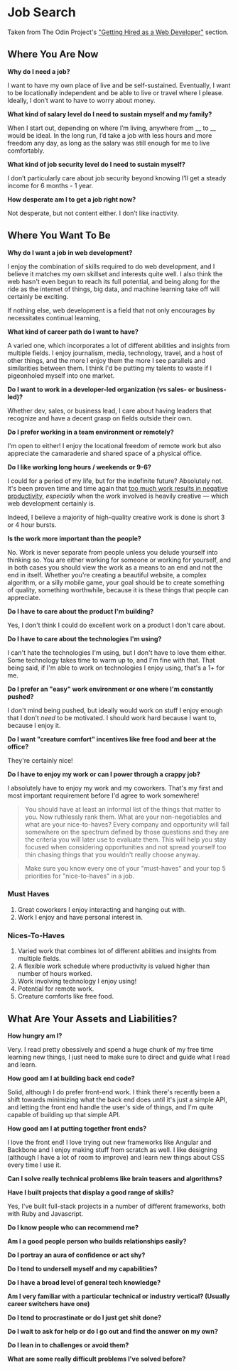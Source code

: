 # Job Search

Taken from The Odin Project's ["Getting Hired as a Web Developer"](http://www.theodinproject.com/getting-hired-as-a-web-developer) section.

## Where You Are Now

**Why do I need a job?**

I want to have my own place of live and be self-sustained. Eventually, I want to be locationally independent and be able to live or travel where I please. Ideally, I don’t want to have to worry about money.

**What kind of salary level do I need to sustain myself and my family?**

When I start out, depending on where I’m living, anywhere from __ to __ would be ideal. In the long run, I’d take a job with less hours and more freedom any day, as long as the salary was still enough for me to live comfortably.

**What kind of job security level do I need to sustain myself?**

I don’t particularly care about job security beyond knowing I’ll get a steady income for 6 months - 1 year.

**How desperate am I to get a job right now?**

Not desperate, but not content either. I don’t like inactivity.

## Where You Want To Be

**Why do I want a job in web development?**

I enjoy the combination of skills required to do web development, and I believe it matches my own skillset and interests quite well. I also think the web hasn't even begun to reach its full potential, and being along for the ride as the internet of things, big data, and machine learning take off will certainly be exciting.

If nothing else, web development is a field that not only encourages by necessitates continual learning, 

**What kind of career path do I want to have?**

A varied one, which incorporates a lot of different abilities and insights from multiple fields. I enjoy journalism, media, technology, travel, and a host of other things, and the more I enjoy them the more I see parallels and similarities between them. I think I'd be putting my talents to waste if I pigeonholed myself into one market.

**Do I want to work in a developer-led organization (vs sales- or business-led)?**

Whether dev, sales, or business lead, I care about having leaders that recognize and have a decent grasp on fields outside their own.

**Do I prefer working in a team environment or remotely?**

I'm open to either! I enjoy the locational freedom of remote work but also appreciate the camaraderie and shared space of a physical office.

**Do I like working long hours / weekends or 9-6?**

I could for a period of my life, but for the indefinite future? Absolutely not. It's been proven time and time again that [too much work results in negative productivity,](http://lengstorf.com/overtime-hurts-productivity/?utm_source=medium-com&utm_medium=negative-productivity&utm_campaign=overkill-cult) *especially* when the work involved is heavily creative — which web development certainly is.

Indeed, I believe a majority of high-quality creative work is done is short 3 or 4 hour bursts. 

**Is the work more important than the people?**

No. Work is never separate from people unless you delude yourself into thinking so. You are either working for someone or working for yourself, and in both cases you should view the work as a means to an end and not the end in itself. Whether you're creating a beautiful website, a complex algorithm, or a silly mobile game, your goal should be to create something of quality, something worthwhile, because it is these things that people can appreciate.

**Do I have to care about the product I'm building?**

Yes, I don't think I could do excellent work on a product I don't care about.

**Do I have to care about the technologies I'm using?**

I can't hate the technologies I'm using, but I don't have to love them either. Some technology takes time to warm up to, and I'm fine with that. That being said, if I'm able to work on technologies I enjoy using, that's a 1+ for me.

**Do I prefer an "easy" work environment or one where I'm constantly pushed?**

I don't mind being pushed, but ideally would work on stuff I enjoy enough that I don't *need* to be motivated. I should work hard because I want to, because I enjoy it.

**Do I want "creature comfort" incentives like free food and beer at the office?**

They're certainly nice!

**Do I have to enjoy my work or can I power through a crappy job?**

I absolutely have to enjoy my work and my coworkers. That's my first and most important requirement before I'd agree to work somewhere!

> You should have at least an informal list of the things that matter to you. Now ruthlessly rank them. What are your non-negotiables and what are your nice-to-haves? Every company and opportunity will fall somewhere on the spectrum defined by those questions and they are the criteria you will later use to evaluate them. This will help you stay focused when considering opportunities and not spread yourself too thin chasing things that you wouldn't really choose anyway.

> Make sure you know every one of your "must-haves" and your top 5 priorities for "nice-to-haves" in a job.

### Must Haves
1. Great coworkers I enjoy interacting and hanging out with.
2. Work I enjoy and have personal interest in.

### Nices-To-Haves
1. Varied work that combines lot of different abilities and insights from multiple fields.
2. A flexible work schedule where productivity is valued higher than number of hours worked.
3. Work involving technology I enjoy using!
4. Potential for remote work.
5. Creature comforts like free food.

## What Are Your Assets and Liabilities?

**How hungry am I?**

Very. I read pretty obessively and spend a huge chunk of my free time learning new things, I just need to make sure to direct and guide what I read and learn.

**How good am I at building back end code?**

Solid, although I do prefer front-end work. I think there's recently been a shift towards minimizing what the back end does until it's just a simple API, and letting the front end handle the user's side of things, and I'm quite capable of building up that simple API.

**How good am I at putting together front ends?**

I love the front end! I love trying out new frameworks like Angular and Backbone and I enjoy making stuff from scratch as well. I like designing (although I have a lot of room to improve) and learn new things about CSS every time I use it.

**Can I solve really technical problems like brain teasers and algorithms?**

**Have I built projects that display a good range of skills?**

Yes, I've built full-stack projects in a number of different frameworks, both with Ruby and Javascript.

**Do I know people who can recommend me?**

**Am I a good people person who builds relationships easily?**

**Do I portray an aura of confidence or act shy?**

**Do I tend to undersell myself and my capabilities?**

**Do I have a broad level of general tech knowledge?**

**Am I very familiar with a particular technical or industry vertical? (Usually career switchers have one)**

**Do I tend to procrastinate or do I just get shit done?**

**Do I wait to ask for help or do I go out and find the answer on my own?**

**Do I lean in to challenges or avoid them?**

**What are some really difficult problems I've solved before?**
